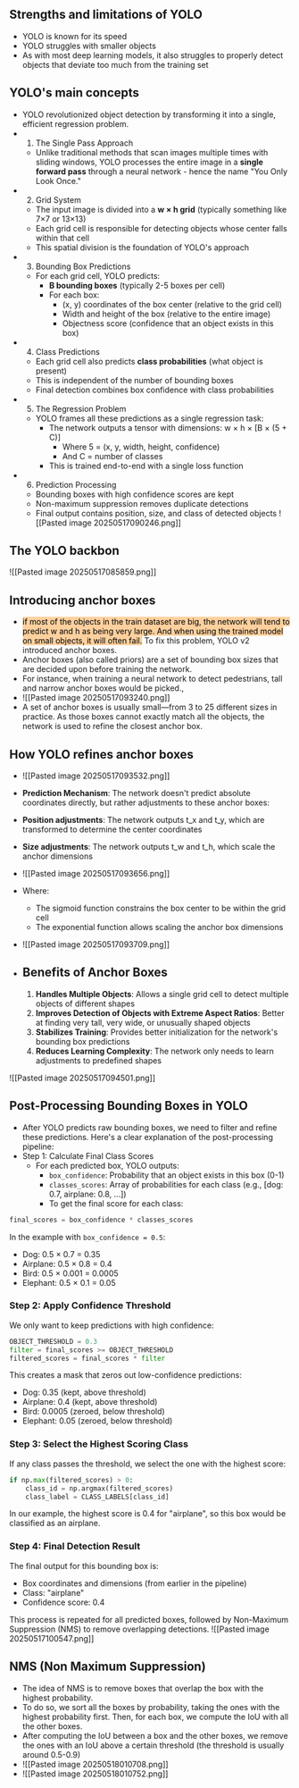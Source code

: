 ## Strengths and limitations of YOLO
- YOLO is known for its speed
- YOLO struggles with smaller objects
- As with most deep learning models, it also struggles to properly detect objects that deviate too much from the training set
## YOLO's main concepts
- YOLO revolutionized object detection by transforming it into a single, efficient regression problem.
- 1. The Single Pass Approach
	- Unlike traditional methods that scan images multiple times with sliding windows, YOLO processes the entire image in a **single forward pass** through a neural network - hence the name "You Only Look Once."
- 2. Grid System
	- The input image is divided into a **w × h grid** (typically something like 7×7 or 13×13)
	- Each grid cell is responsible for detecting objects whose center falls within that cell
	- This spatial division is the foundation of YOLO's approach
- 3. Bounding Box Predictions
	- For each grid cell, YOLO predicts:
		- **B bounding boxes** (typically 2-5 boxes per cell)
		- For each box:
			- (x, y) coordinates of the box center (relative to the grid cell)
			- Width and height of the box (relative to the entire image)
			- Objectness score (confidence that an object exists in this box)
- 4. Class Predictions
	- Each grid cell also predicts **class probabilities** (what object is present)
	- This is independent of the number of bounding boxes
	- Final detection combines box confidence with class probabilities
- 5. The Regression Problem
	- YOLO frames all these predictions as a single regression task:
		- The network outputs a tensor with dimensions: w × h × [B × (5 + C)]
			- Where 5 = (x, y, width, height, confidence)
			- And C = number of classes
		- This is trained end-to-end with a single loss function
- 6. Prediction Processing
	- Bounding boxes with high confidence scores are kept
	- Non-maximum suppression removes duplicate detections
	- Final output contains position, size, and class of detected objects
![[Pasted image 20250517090246.png]]
## The YOLO backbon
![[Pasted image 20250517085859.png]]
## Introducing anchor boxes
- <mark style="background: #FFB86CA6;">if most of the objects in the train dataset are big, the network will tend to predict w and h as being very large. And when using the trained model on small objects, it will often fail.</mark> To fix this problem, YOLO v2 introduced anchor boxes.
- Anchor boxes (also called priors) are a set of bounding box sizes that are decided upon before training the network.
- For instance, when training a neural network to detect pedestrians, tall and narrow anchor boxes would be picked.,
- ![[Pasted image 20250517093240.png]]
- A set of anchor boxes is usually small—from 3 to 25 different sizes in practice. As those boxes cannot exactly match all the objects, the network is used to refine the closest anchor box.
## How YOLO refines anchor boxes
- ![[Pasted image 20250517093532.png]]
- **Prediction Mechanism**: The network doesn't predict absolute coordinates directly, but rather adjustments to these anchor boxes:

- **Position adjustments**: The network outputs t_x and t_y, which are transformed to determine the center coordinates
- **Size adjustments**: The network outputs t_w and t_h, which scale the anchor dimensions
- ![[Pasted image 20250517093656.png]]
- Where:
	- The sigmoid function constrains the box center to be within the grid cell
	- The exponential function allows scaling the anchor box dimensions
- ![[Pasted image 20250517093709.png]]
- ## Benefits of Anchor Boxes
	1. **Handles Multiple Objects**: Allows a single grid cell to detect multiple objects of different shapes
	2. **Improves Detection of Objects with Extreme Aspect Ratios**: Better at finding very tall, very wide, or unusually shaped objects
	3. **Stabilizes Training**: Provides better initialization for the network's bounding box predictions
	4. **Reduces Learning Complexity**: The network only needs to learn adjustments to predefined shapes

![[Pasted image 20250517094501.png]]

## Post-Processing Bounding Boxes in YOLO
- After YOLO predicts raw bounding boxes, we need to filter and refine these predictions. Here's a clear explanation of the post-processing pipeline:
- Step 1: Calculate Final Class Scores
	- For each predicted box, YOLO outputs:
		- `box_confidence`: Probability that an object exists in this box (0-1)
		- `classes_scores`: Array of probabilities for each class (e.g., [dog: 0.7, airplane: 0.8, ...])
		- To get the final score for each class:

```python
final_scores = box_confidence * classes_scores
```
In the example with `box_confidence = 0.5`:

- Dog: 0.5 × 0.7 = 0.35
- Airplane: 0.5 × 0.8 = 0.4
- Bird: 0.5 × 0.001 = 0.0005
- Elephant: 0.5 × 0.1 = 0.05
### Step 2: Apply Confidence Threshold

We only want to keep predictions with high confidence:

```python
OBJECT_THRESHOLD = 0.3
filter = final_scores >= OBJECT_THRESHOLD
filtered_scores = final_scores * filter
```
This creates a mask that zeros out low-confidence predictions:

- Dog: 0.35 (kept, above threshold)
- Airplane: 0.4 (kept, above threshold)
- Bird: 0.0005 (zeroed, below threshold)
- Elephant: 0.05 (zeroed, below threshold)
### Step 3: Select the Highest Scoring Class

If any class passes the threshold, we select the one with the highest score:

```python
if np.max(filtered_scores) > 0:
    class_id = np.argmax(filtered_scores)
    class_label = CLASS_LABELS[class_id]
```
In our example, the highest score is 0.4 for "airplane", so this box would be classified as an airplane.

### Step 4: Final Detection Result

The final output for this bounding box is:

- Box coordinates and dimensions (from earlier in the pipeline)
- Class: "airplane"
- Confidence score: 0.4

This process is repeated for all predicted boxes, followed by Non-Maximum Suppression (NMS) to remove overlapping detections.
![[Pasted image 20250517100547.png]]


## NMS (Non Maximum Suppression)
- The idea of NMS is to remove boxes that overlap the box with the highest probability.
- To do so, we sort all the boxes by probability, taking the ones with the highest probability first. Then, for each box, we compute the IoU with all the other boxes.
- After computing the IoU between a box and the other boxes, we remove the ones with an IoU above a certain threshold (the threshold is usually around 0.5-0.9)
- ![[Pasted image 20250518010708.png]]
- ![[Pasted image 20250518010752.png]]
